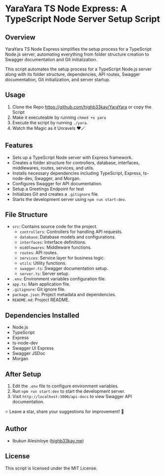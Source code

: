 # YaraYara TS Node Express: A TypeScript Node Server Setup Script

## Overview
YaraYara TS Node Express simplifies the setup process for a TypeScript Node.js server, automating everything from folder structure creation to Swagger documentation and Git initialization.

This script automates the setup process for a TypeScript Node.js server along with its folder structure, dependencies, API routes, Swagger documentation, Git initialization, and server startup.

## Usage

1. Clone the Repo https://github.com/highb33kay/YaraYara or copy the Script
2. Make it executeable by running `chmod +x yara`
3. Execute the script by running `./yara`.
4. Watch the Magic as it Unravels ❤️🪄

## Features

- Sets up a TypeScript Node server with Express framework.
- Creates a folder structure for controllers, database, interfaces, middlewares, routes, services, and utils.
- Installs necessary dependencies including TypeScript, Express, ts-node-dev, Swagger, and Morgan.
- Configures Swagger for API documentation.
- Setup a Greetings Endpoint for test
- Initializes Git and creates a `.gitignore` file.
- Starts the development server using `npm run start:dev`.

## File Structure

- `src`: Contains source code for the project.
  - `controllers`: Controllers for handling API requests.
  - `database`: Database models and configurations.
  - `interfaces`: Interface definitions.
  - `middlewares`: Middleware functions.
  - `routes`: API routes.
  - `services`: Service layer for business logic.
  - `utils`: Utility functions.
  - `swagger.ts`: Swagger documentation setup.
  - `server.ts`: Server setup.
- `.env`: Environment variables configuration file.
- `app.ts`: Main application file.
- `.gitignore`: Git ignore file.
- `package.json`: Project metadata and dependencies.
- `README.md`: Project README.

## Dependencies Installed

- Node.js
- TypeScript
- Express
- ts-node-dev
- Swagger UI Express
- Swagger JSDoc
- Morgan

## After Setup

1. Edit the `.env` file to configure environment variables.
2. Run `npm run start:dev` to start the development server.
3. Visit `http://localhost:3000/api-docs` to view Swagger API documentation.

:star:️ Leave a star, share your suggestions for improvement! :rocket:

## Author

- Ibukun Alesinloye ([highb33kay.me](https://highb33kay.me))

## License

This script is licensed under the MIT License.
